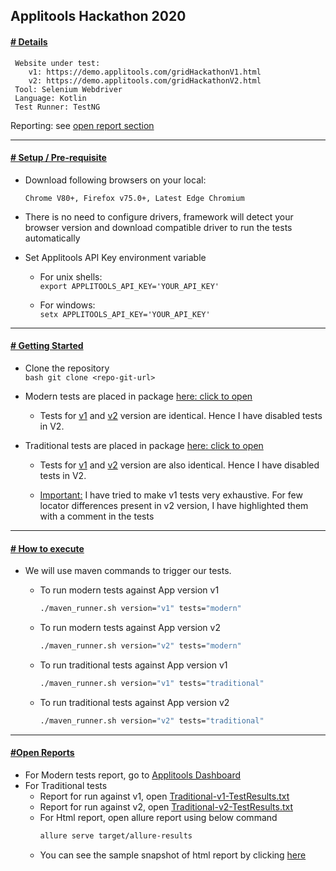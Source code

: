## Applitools Hackathon 2020

#### <ins>**# Details**</ins>

```text
 Website under test: 
    v1: https://demo.applitools.com/gridHackathonV1.html
    v2: https://demo.applitools.com/gridHackathonV2.html
 Tool: Selenium Webdriver
 Language: Kotlin    
 Test Runner: TestNG
```
 Reporting: see [open report section](#open-reports) 
  
--------------------------
    
#### <ins>**# Setup / Pre-requisite**</ins>
 
  * Download following browsers on your local: 
  
    ```Chrome V80+, Firefox v75.0+, Latest Edge Chromium```
 	
  * There is no need to configure drivers, framework will detect your browser version and download compatible driver to
  run the tests automatically
  
  * Set Applitools API Key environment variable
    - For unix shells:          
       ```export APPLITOOLS_API_KEY='YOUR_API_KEY'```
                   
    - For windows:     
        ```setx APPLITOOLS_API_KEY='YOUR_API_KEY'```
    
--------------------------   

#### <ins>**# Getting Started**</ins>
* Clone the repository  
        ```bash
        git clone <repo-git-url>
        ```
* Modern tests are placed in package [here: click to open](src/test/kotlin/io/ankitladdha/aitests/tests/modern)
    * Tests for [v1](src/test/kotlin/io/ankitladdha/aitests/tests/modern/ModernTestsV1.kt) and [v2](src/test/kotlin/io/ankitladdha/aitests/tests/modern/ModernTestsV2.kt) version are identical. Hence I have disabled tests in V2.

* Traditional tests are placed in package [here: click to open](src/test/kotlin/io/ankitladdha/aitests/tests/traditional)
    * Tests for [v1](src/test/kotlin/io/ankitladdha/aitests/tests/traditional/TraditionalTestsV1.kt) and [v2](src/test/kotlin/io/ankitladdha/aitests/tests/modern/ModernTestsV2.kt) version are also identical.
    Hence I have disabled tests in V2.
    
    * <ins>Important:</ins> I have tried to make v1 tests very exhaustive. For few locator differences present in v2 version, I have highlighted them with a comment in the tests  
       

-------------------------- 
#### <ins>**# How to execute**</ins>

 * We will use maven commands to trigger our tests.
 
    - To run modern tests against App version v1
        ```bash
        ./maven_runner.sh version="v1" tests="modern"
        ```
    - To run modern tests against App version v2
        ```bash
        ./maven_runner.sh version="v2" tests="modern"
        ```
    - To run traditional tests against App version v1
        ```bash
        ./maven_runner.sh version="v1" tests="traditional"
        ```
    - To run traditional tests against App version v2
        ```bash
        ./maven_runner.sh version="v2" tests="traditional"
        ```
      
--------------------------  
#### <ins>**#Open Reports**</ins>

 * For Modern tests report, go to [Applitools Dashboard](https://eyes.applitools.com/app/test-results/00000251810821313255/)
 * For Traditional tests 
    * Report for run against v1, open [Traditional-v1-TestResults.txt](Traditional-v1-TestResults.txt) 
    * Report for run against v2, open [Traditional-v2-TestResults.txt](Traditional-v2-TestResults.txt)
    * For Html report, open allure report using below command
        ```bash
        allure serve target/allure-results  
        ```
    * You can see the sample snapshot of html report by clicking [here](html-report-snapshot.png)
      
